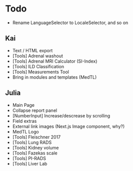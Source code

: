 # Todo

- Rename LanguageSelector to LocaleSelector, and so on

## Kai

- Text / HTML export
- [Tools] Adrenal washout
- [Tools] Adrenal MRI Calculator (SI-Index)
- [Tools] ILD Classification
- [Tools] Measurements Tool
- Bring in modules and templates (MedTL)

## Julia

- Main Page
- Collapse report panel
- [NumberInput] Increase/descrease by scrolling
- Field extras
- External link images (Next.js Image component, why?)
- MedTL Logo
- [Tools] Fleischner 2017
- [Tools] Lung RADS
- [Tools] Kidney volume
- [Tools] Fazekas scale
- [Tools] PI-RADS
- [Tools] Liver Lab
